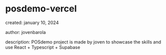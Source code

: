 # posdemo-vercel

created: january 10, 2024

author: jovenbarola

description:
POSdemo project is made by joven to showcase the skills and use React + Typescript + Supabase